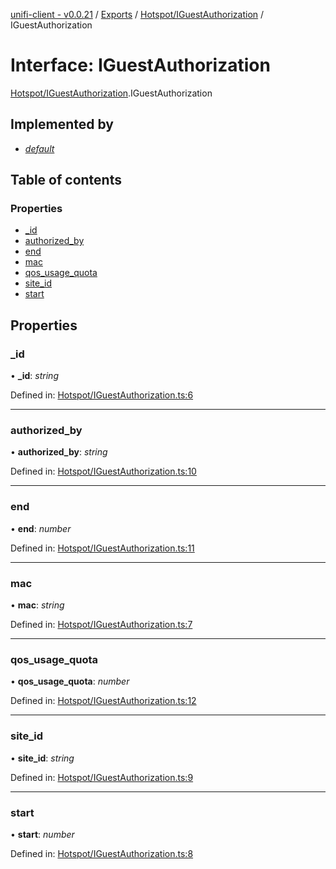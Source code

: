 [unifi-client - v0.0.21](../README.md) / [Exports](../modules.md) / [Hotspot/IGuestAuthorization](../modules/hotspot_iguestauthorization.md) / IGuestAuthorization

# Interface: IGuestAuthorization

[Hotspot/IGuestAuthorization](../modules/hotspot_iguestauthorization.md).IGuestAuthorization

## Implemented by

* [*default*](../classes/hotspot_guestauthorization.default.md)

## Table of contents

### Properties

- [\_id](hotspot_iguestauthorization.iguestauthorization.md#_id)
- [authorized\_by](hotspot_iguestauthorization.iguestauthorization.md#authorized_by)
- [end](hotspot_iguestauthorization.iguestauthorization.md#end)
- [mac](hotspot_iguestauthorization.iguestauthorization.md#mac)
- [qos\_usage\_quota](hotspot_iguestauthorization.iguestauthorization.md#qos_usage_quota)
- [site\_id](hotspot_iguestauthorization.iguestauthorization.md#site_id)
- [start](hotspot_iguestauthorization.iguestauthorization.md#start)

## Properties

### \_id

• **\_id**: *string*

Defined in: [Hotspot/IGuestAuthorization.ts:6](https://github.com/thib3113/unifi-client/blob/master/src/Hotspot/IGuestAuthorization.ts#L6)

___

### authorized\_by

• **authorized\_by**: *string*

Defined in: [Hotspot/IGuestAuthorization.ts:10](https://github.com/thib3113/unifi-client/blob/master/src/Hotspot/IGuestAuthorization.ts#L10)

___

### end

• **end**: *number*

Defined in: [Hotspot/IGuestAuthorization.ts:11](https://github.com/thib3113/unifi-client/blob/master/src/Hotspot/IGuestAuthorization.ts#L11)

___

### mac

• **mac**: *string*

Defined in: [Hotspot/IGuestAuthorization.ts:7](https://github.com/thib3113/unifi-client/blob/master/src/Hotspot/IGuestAuthorization.ts#L7)

___

### qos\_usage\_quota

• **qos\_usage\_quota**: *number*

Defined in: [Hotspot/IGuestAuthorization.ts:12](https://github.com/thib3113/unifi-client/blob/master/src/Hotspot/IGuestAuthorization.ts#L12)

___

### site\_id

• **site\_id**: *string*

Defined in: [Hotspot/IGuestAuthorization.ts:9](https://github.com/thib3113/unifi-client/blob/master/src/Hotspot/IGuestAuthorization.ts#L9)

___

### start

• **start**: *number*

Defined in: [Hotspot/IGuestAuthorization.ts:8](https://github.com/thib3113/unifi-client/blob/master/src/Hotspot/IGuestAuthorization.ts#L8)
